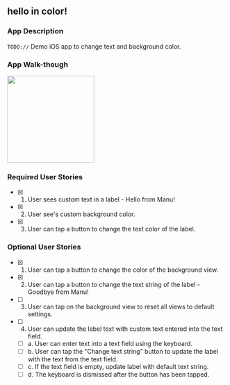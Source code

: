 ## hello in color!

### App Description
`TODO://` Demo iOS app to change text and background color. 

### App Walk-though

<img src="https://drive.google.com/file/d/1qB2IBAPXWVMHUzoQfhqvXnzfTVGaje-C/view?usp=sharing" width=200><br>

### Required User Stories
- [x] 1. User sees custom text in a label - Hello from Manu!
- [x] 2. User see's custom background color.
- [x] 3. User can tap a button to change the text color of the label.

### Optional User Stories
- [x] 1. User can tap a button to change the color of the background view.
- [x] 2. User can tap a button to change the text string of the label - Goodbye from Manu!
- [ ] 3. User can tap on the background view to reset all views to default settings.
- [ ] 4. User can update the label text with custom text entered into the text field.
   - [ ] a. User can enter text into a text field using the keyboard.
   - [ ] b. User can tap the "Change text string" button to update the label with the text from the text field.
   - [ ] c. If the text field is empty, update label with default text string.
   - [ ] d. The keyboard is dismissed after the button has been tapped.
